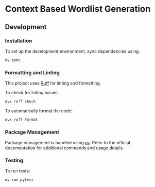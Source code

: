 # Context Based Wordlist Generation

## Development

### Installation

To set up the development environment, sync dependencies using:

```bash
uv sync
```

### Formatting and Linting

This project uses [Ruff](https://github.com/astral-sh/ruff) for linting and formatting.

To check for linting issues:

```bash
uvx ruff check
```

To automatically format the code:

```bash
uvx ruff format
```

### Package Management

Package management is handled using [uv](https://github.com/astral-sh/uv). Refer to the official documentation for additional commands and usage details.

### Testing

To run tests:

```bash
uv run pytest
```
